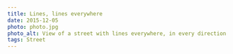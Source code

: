 ```yaml
---
title: Lines, lines everywhere
date: 2015-12-05
photo: photo.jpg
photo_alt: View of a street with lines everywhere, in every direction
tags: Street
---
```

